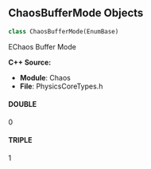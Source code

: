 ## ChaosBufferMode Objects

```python
class ChaosBufferMode(EnumBase)
```

EChaos Buffer Mode

**C++ Source:**

- **Module**: Chaos
- **File**: PhysicsCoreTypes.h

<a id="unreal.ChaosBufferMode.DOUBLE"></a>

#### DOUBLE

0

<a id="unreal.ChaosBufferMode.TRIPLE"></a>

#### TRIPLE

1

<a id="unreal.PrimaryAssetCookRule"></a>